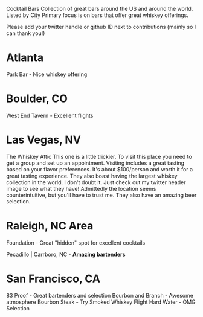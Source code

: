 Cocktail Bars
Collection of great bars around the US and around the world. Listed by City
Primary focus is on bars that offer great whiskey offerings.

Please add your twitter handle or github ID next to contributions (mainly so I can thank you!)

# Atlanta
Park Bar - Nice whiskey offering

# Boulder, CO
West End Tavern - Excellent flights

# Las Vegas, NV

The Whiskey Attic
This one is a little trickier. To visit this place you need to get a group and set up an appointment. Visiting includes a great tasting based on your flavor preferences. It's about $100/person and worth it for a great tasting experience.
They also boast having the largest whiskey collection in the world. I don't doubt it. Just check out my twitter header image to see what they have! Admittedly the location seems counterintuitive, but you'll have to trust me. They also have an amazing beer selection.

# Raleigh, NC Area
Foundation - Great "hidden" spot for excellent cocktails

Pecadillo | Carrboro, NC - **Amazing bartenders**



# San Francisco, CA

83 Proof - Great bartenders and selection
Bourbon and Branch - Awesome atmosphere
Bourbon Steak - Try Smoked Whiskey Flight
Hard Water - OMG Selection